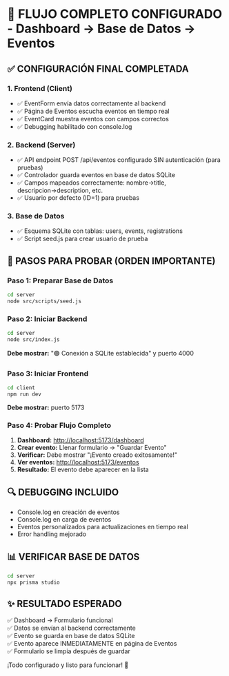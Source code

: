 # 🎯 FLUJO COMPLETO CONFIGURADO - Dashboard → Base de Datos → Eventos

## ✅ CONFIGURACIÓN FINAL COMPLETADA

### 1. **Frontend (Client)**

- ✅ EventForm envía datos correctamente al backend
- ✅ Página de Eventos escucha eventos en tiempo real
- ✅ EventCard muestra eventos con campos correctos
- ✅ Debugging habilitado con console.log

### 2. **Backend (Server)**

- ✅ API endpoint POST /api/eventos configurado SIN autenticación (para pruebas)
- ✅ Controlador guarda eventos en base de datos SQLite
- ✅ Campos mapeados correctamente: nombre→title, descripcion→description, etc.
- ✅ Usuario por defecto (ID=1) para pruebas

### 3. **Base de Datos**

- ✅ Esquema SQLite con tablas: users, events, registrations
- ✅ Script seed.js para crear usuario de prueba

## 🚀 PASOS PARA PROBAR (ORDEN IMPORTANTE)

### Paso 1: Preparar Base de Datos

```bash
cd server
node src/scripts/seed.js
```

### Paso 2: Iniciar Backend

```bash
cd server
node src/index.js
```

**Debe mostrar:** "🟢 Conexión a SQLite establecida" y puerto 4000

### Paso 3: Iniciar Frontend  

```bash
cd client
npm run dev
```

**Debe mostrar:** puerto 5173

### Paso 4: Probar Flujo Completo

1. **Dashboard:** <http://localhost:5173/dashboard>
2. **Crear evento:** Llenar formulario → "Guardar Evento"
3. **Verificar:** Debe mostrar "¡Evento creado exitosamente!"
4. **Ver eventos:** <http://localhost:5173/eventos>
5. **Resultado:** El evento debe aparecer en la lista

## 🔍 DEBUGGING INCLUIDO

- Console.log en creación de eventos
- Console.log en carga de eventos  
- Eventos personalizados para actualizaciones en tiempo real
- Error handling mejorado

## 📊 VERIFICAR BASE DE DATOS

```bash
cd server
npx prisma studio
```

## ✨ RESULTADO ESPERADO

✅ Dashboard → Formulario funcional  
✅ Datos se envían al backend correctamente  
✅ Evento se guarda en base de datos SQLite  
✅ Evento aparece INMEDIATAMENTE en página de Eventos  
✅ Formulario se limpia después de guardar  

¡Todo configurado y listo para funcionar! 🚀
